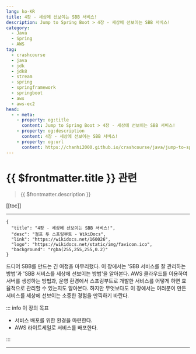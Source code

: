 ```yaml
---
lang: ko-KR
title: 4장 - 세상에 선보이는 SBB 서비스!
description: Jump to Spring Boot > 4장 - 세상에 선보이는 SBB 서비스!
category:
  - Java
  - Spring
  - AWS
tag: 
  - crashcourse
  - java
  - jdk
  - jdk8
  - stream
  - spring
  - springframework
  - springboot
  - aws
  - aws-ec2
head:
  - - meta:
    - property: og:title
      content: Jump to Spring Boot > 4장 - 세상에 선보이는 SBB 서비스!
    - property: og:description
      content: 4장 - 세상에 선보이는 SBB 서비스!
    - property: og:url
      content: https://chanhi2000.github.io/crashcourse/java/jump-to-spring-boot/03.html
---
```


# {{ $frontmatter.title }} 관련

> {{ $frontmatter.description }}

[[toc]]

---

```component VPCard
{
  "title": "4장 - 세상에 선보이는 SBB 서비스!",
  "desc": "점프 투 스프링부트 - WikiDocs",
  "link": "https://wikidocs.net/160026",
  "logo": "https://wikidocs.net/static/img/favicon.ico",
  "background": "rgba(255,255,255,0.2)"
}
```

드디어 SBB를 만드는 긴 여정을 마무리했다. 이 장에서는 'SBB 서비스를 잘 관리하는 방법'과 'SBB 서비스를 세상에 선보이는 방법'을 알아본다. AWS 클라우드를 이용하여 서버를 생성하는 방법과, 운영 환경에서 스프링부트로 개발한 서비스를 어떻게 하면 효율적으로 관리할 수 있는지도 알아본다. 하지만 무엇보다도 이 장에서는 여러분이 만든 서비스를 세상에 선보이는 소중한 경험을 만끽하기 바란다.

::: info 이 장의 목표

- 서비스 배포를 위한 환경을 마련한다.
- AWS 라이트세일로 서비스를 배포한다.

:::

---

<TagLinks />